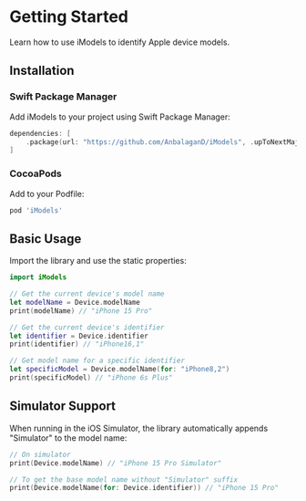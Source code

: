 # Getting Started

Learn how to use iModels to identify Apple device models.

## Installation

### Swift Package Manager

Add iModels to your project using Swift Package Manager:

```swift
dependencies: [
    .package(url: "https://github.com/AnbalaganD/iModels", .upToNextMajor(from: "0.1.6"))
]
```

### CocoaPods

Add to your Podfile:

```ruby
pod 'iModels'
```

## Basic Usage

Import the library and use the static properties:

```swift
import iModels

// Get the current device's model name
let modelName = Device.modelName
print(modelName) // "iPhone 15 Pro"

// Get the current device's identifier
let identifier = Device.identifier
print(identifier) // "iPhone16,1"

// Get model name for a specific identifier
let specificModel = Device.modelName(for: "iPhone8,2")
print(specificModel) // "iPhone 6s Plus"
```

## Simulator Support

When running in the iOS Simulator, the library automatically appends "Simulator" to the model name:

```swift
// On simulator
print(Device.modelName) // "iPhone 15 Pro Simulator"

// To get the base model name without "Simulator" suffix
print(Device.modelName(for: Device.identifier)) // "iPhone 15 Pro"
```

